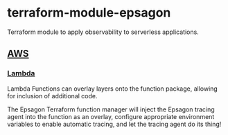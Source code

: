 # terraform-module-epsagon

Terraform module to apply observability to serverless applications.

## [AWS](https://github.com/ronnathaniel/terraform-module-epsagon/aws)



### [Lambda](https://github.com/ronnathaniel/terraform-module-epsagon/aws/lambda)

Lambda Functions can overlay layers onto the function package, allowing for inclusion of additional code. 

The Epsagon Terraform function manager will inject the Epsagon tracing agent into the function as an overlay, 
configure appropriate environment variables to enable automatic tracing, and let the tracing agent
do its thing!